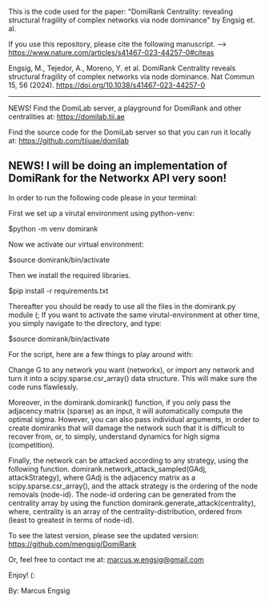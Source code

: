 This is the code used for the paper:
"DomiRank Centrality: revealing structural fragility of complex networks via node dominance" 
by 
Engsig et. al.

If you use this repository, please cite the following manuscript. --> 
https://www.nature.com/articles/s41467-023-44257-0#citeas

Engsig, M., Tejedor, A., Moreno, Y. et al. DomiRank Centrality reveals structural fragility of complex networks via node dominance. Nat Commun 15, 56 (2024). https://doi.org/10.1038/s41467-023-44257-0

------------------------------------------------------------------------------------------------
NEWS! Find the DomiLab server, a playground for DomiRank and other centralities at:
https://domilab.tii.ae

Find the source code for the DomiLab server so that you can run it locally at:
https://github.com/tiiuae/domilab


NEWS!
I will be doing an implementation of DomiRank for the Networkx API very soon!
------------------------------------------------------------------------------------------------
In order to run the following code please in your terminal:

First we set up a virutal environment using python-venv:

$python -m venv domirank

Now we activate our virtual environment:

$source domirank/bin/activate

Then we install the required libraries.

$pip install -r requirements.txt

Thereafter you should be ready to use all the files in the domirank.py module (;
If you want to activate the same virutal-environment at other time, you simply navigate to the directory, and type:

$source domirank/bin/activate

For the script, here are a few things to play around with:

Change G to any network you want (networkx), or import any network and turn it into a scipy.sparse.csr_array() data structure. This will make sure the code runs flawlessly. 

Moreover, in the domirank.domirank() function, if you only pass the adjacency matrix (sparse) as an input, it will automatically compute the optimal sigma. However, you can also pass individual arguments, in order to create domiranks that will damage the network such that it is difficult to recover from, or, to simply, understand dynamics for high sigma (competition).

Finally, the network can be attacked according to any strategy, using the following function. domirank.network_attack_sampled(GAdj, attackStrategy), where GAdj is the adjacency matrix as a scipy.sparse.csr_array(), and the attack strategy is the ordering of the node removals (node-id). The node-id ordering can be generated from the centrality array by using the function domirank.generate_attack(centrality), where, centrality is an array of the centrality-distribution, ordered from (least to greatest in terms of node-id).

To see the latest version, please see the updated version: https://github.com/mengsig/DomiRank

Or, feel free to contact me at: marcus.w.engsig@gmail.com

Enjoy! (:

By: Marcus Engsig

